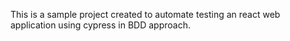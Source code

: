 This is a sample project created to automate testing an react web application using cypress in BDD approach. 
